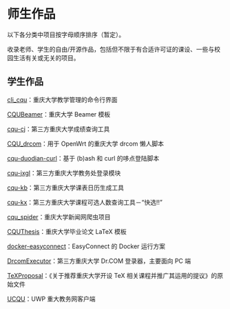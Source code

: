 # 师生作品

以下各分类中项目按字母顺序排序（暂定）。

收录老师、学生的自由/开源作品，包括但不限于有合适许可证的课设、一些与校园生活有关或无关的项目。

## 学生作品

[cli\_cqu](https://github.com/zombie110year/cli_cqu)：重庆大学教学管理的命令行界面

[CQUBeamer](https://github.com/CQUtug/CQUBeamer)：重庆大学 Beamer 模板

[cqu-cj](https://github.com/CQU-AI/cqu-cj)：第三方重庆大学成绩查询工具

[CQU\_drcom](https://github.com/purefkh/CQU_drcom)：用于 OpenWrt 的重庆大学 drcom 懒人脚本

[cqu-duodian-curl](https://github.com/Hagb/cqu-duodian-curl)：基于 (b)ash 和 curl 的哆点登陆脚本

[cqu-jxgl](https://github.com/CQU-AI/cqu-jxgl)：第三方重庆大学教务处登录模块

[cqu-kb](https://github.com/CQU-AI/cqu-kb)：第三方重庆大学课表日历生成工具

[cqu-kx](https://github.com/CQU-AI/cqu-kx)：第三方重庆大学课程可选人数查询工具－“快选!!”

[cqu\_spider](https://github.com/Tiangewang0524/cqu_spider)：重庆大学新闻网爬虫项目

[CQUThesis](https://github.com/nanmu42/CQUThesis)：重庆大学毕业论文 LaTeX 模板

[docker-easyconnect](https://github.com/Hagb/docker-easyconnect)：EasyConnect 的 Docker 运行方案

[DrcomExecutor](https://github.com/CQU-AI/DrcomExecutor)：第三方重庆大学 Dr.COM 登录器，主要面向 PC 端

[TeXProposal](https://github.com/CQUtug/TeXProposal)：《关于推荐重庆大学开设 TeX 相关课程并推广其运用的提议》的原始文件

[UCQU](https://github.com/DL444/UCQU)：UWP 重大教务网客户端
